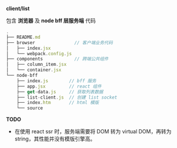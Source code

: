 **client/list**

包含 **浏览器** 及 **node bff 层服务端** 代码

```js
.
├── README.md
├── browser               // 客户端业务代码
│   ├── index.jsx
│   └── webpack.config.js
├── components            // 跨端公共组件
│   ├── column_item.jsx
│   └── container.jsx
└── node-bff
    ├── index.js        // bff 服务
    ├── app.jsx         // react 组件
    ├── get-data.js     // 获取列表数据
    ├── list-client.js  // 创建 list socket
    ├── index.htm       // html 模版
    └── source
```

**TODO**

- 在使用 react ssr 时，服务端需要将 DOM 转为 virtual DOM，再转为 string，其性能并没有模版引擎高。
